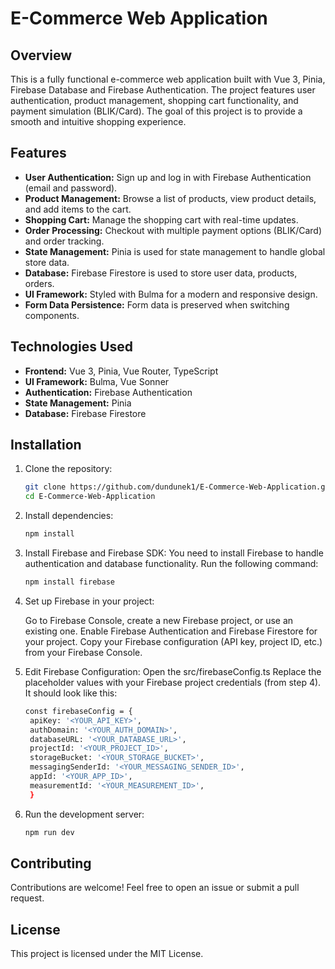 # E-Commerce Web Application

## Overview
This is a fully functional e-commerce web application built with Vue 3, Pinia, Firebase Database and Firebase Authentication. The project features user authentication, product management, shopping cart functionality, and payment simulation (BLIK/Card). The goal of this project is to provide a smooth and intuitive shopping experience.

## Features
- **User Authentication:** Sign up and log in with Firebase Authentication (email and password).
- **Product Management:** Browse a list of products, view product details, and add items to the cart.
- **Shopping Cart:** Manage the shopping cart with real-time updates.
- **Order Processing:** Checkout with multiple payment options (BLIK/Card) and order tracking.
- **State Management:** Pinia is used for state management to handle global store data.
- **Database:** Firebase Firestore is used to store user data, products, orders.
- **UI Framework:** Styled with Bulma for a modern and responsive design.
- **Form Data Persistence:** Form data is preserved when switching components.

## Technologies Used
- **Frontend:** Vue 3, Pinia, Vue Router, TypeScript
- **UI Framework:** Bulma, Vue Sonner
- **Authentication:** Firebase Authentication
- **State Management:** Pinia
- **Database:** Firebase Firestore

## Installation
1. Clone the repository:
   ```sh
   git clone https://github.com/dundunek1/E-Commerce-Web-Application.git
   cd E-Commerce-Web-Application
   ```
2. Install dependencies:
   ```sh
   npm install
   ```
3. Install Firebase and Firebase SDK: You need to install Firebase to handle authentication and database functionality. Run the following command:
   ```sh
   npm install firebase
   ```
4. Set up Firebase in your project:

   Go to Firebase Console, create a new Firebase project, or use an existing one.
   Enable Firebase Authentication and Firebase Firestore for your project.
   Copy your Firebase configuration (API key, project ID, etc.) from your Firebase Console.

5. Edit Firebase Configuration:
   Open the src/firebaseConfig.ts
   Replace the placeholder values with your Firebase project credentials (from step 4). It should look like this:
   ```sh
   const firebaseConfig = {
    apiKey: '<YOUR_API_KEY>',
    authDomain: '<YOUR_AUTH_DOMAIN>',
    databaseURL: '<YOUR_DATABASE_URL>',
    projectId: '<YOUR_PROJECT_ID>',
    storageBucket: '<YOUR_STORAGE_BUCKET>',
    messagingSenderId: '<YOUR_MESSAGING_SENDER_ID>',
    appId: '<YOUR_APP_ID>',
    measurementId: '<YOUR_MEASUREMENT_ID>',
    }
   ```
6. Run the development server:
   ```sh
   npm run dev
   ```
## Contributing
Contributions are welcome! Feel free to open an issue or submit a pull request.

## License
This project is licensed under the MIT License.
